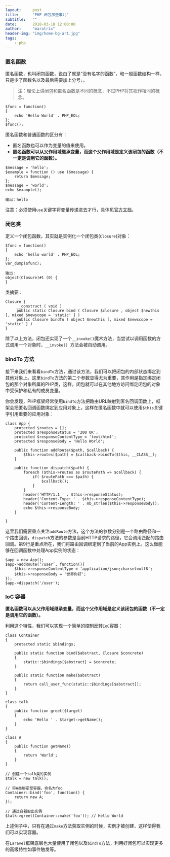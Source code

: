 ```yaml
---
layout:     post
title:      "PHP 闭包那些事儿"
subtitle:   ""
date:       2018-03-18 12:00:00
author:     "maratrix"
header-img: "img/home-bg-art.jpg"
tags:
    - php
---
```


### 匿名函数
匿名函数，也叫闭包函数，说白了就是“没有名字的函数”，和一般函数结构一样，只是少了函数名以及最后需要加上分号`;`。

> 注：理论上讲闭包和匿名函数是不同的概念，不过PHP将其视作相同的概念。

```
$func = function()
{
    echo 'Hello World' . PHP_EOL;
};
$func();
```

匿名函数和普通函数的区分有：
- 匿名函数也可以作为变量的值来使用。
- **匿名函数可以从父作用域继承变量，而这个父作用域是定义该闭包的函数（不一定是调用它的函数）。**

```
$message = 'hello';
$example = function () use ($message) {
    return $message;
};
$message = 'world';
echo $example();

输出：hello
```
注意：必须使用`use`关键字将变量传递进去才行，具体见[官方文档](http://php.net/manual/zh/functions.anonymous.php)。

### 闭包类
定义一个闭包函数，其实就是实例化一个闭包类(`Closure`)对象：

```
$func = function()
{
    echo 'hello world' . PHP_EOL;
};
var_dump($func);

输出：
object(Closure)#1 (0) {
}
```

类摘要：

```
Closure {
     __construct ( void )
     public static Closure bind ( Closure $closure , object $newthis [, mixed $newscope = 'static' ] )
     public Closure bindTo ( object $newthis [, mixed $newscope = 'static' ] )
}
```
除了以上方法，闭包还实现了一个`__invoke()`魔术方法，当尝试以调用函数的方式调用一个对象时，`__invoke() `方法会被自动调用。

### bindTo 方法
接下来我们来看看`bindTo`方法，通过该方法，我们可以把闭包的内部状态绑定到其他对象上。这里`bindTo`方法的第二个参数显得尤为重要，其作用是指定绑定闭包的那个对象所属的PHP类，这样，闭包就可以在其他地方访问绑定闭包的对象中受保护和私有的成员变量。

你会发现，PHP框架经常使用`bindTo`方法把路由URL映射到匿名回调函数上，框架会把匿名回调函数绑定到应用对象上，这样在匿名函数中就可以使用`$this`关键字引用重要的应用对象：

```
class App {
    protected $routes = [];
    protected $responseStatus = '200 OK';
    protected $responseContentType = 'text/html';
    protected $responseBody = 'Hello World';

    public function addRoute($path, $callback) {
        $this->routes[$path] = $callback->bindTo($this, __CLASS__);
    }

    public function dispatch($path) {
        foreach ($this->routes as $routePath => $callback) {
            if( $routePath === $path) {
                $callback();
            }
        }
        header('HTTP/1.1 ' . $this->responseStatus);
        header('Content-Type: ' . $this->responseContentType);
        header('Content-Length: ' . mb_strlen($this->responseBody));
        echo $this->responseBody;
    }

}
```

这里我们需要重点关注`addRoute`方法，这个方法的参数分别是一个路由路径和一个路由回调，`dispatch`方法的参数是当前HTTP请求的路径，它会调用匹配的路由回调。第9行是重点所在，我们将路由回调绑定到了当前的App实例上。这么做能够在回调函数中处理App实例的状态：

```
$app = new App();
$app->addRoute(‘/user’, function(){
    $this->responseContentType = ‘application/json;charset=utf8’;
    $this->responseBody = '世界你好';
});
$app->dispatch('/user');
```

### IoC 容器
**匿名函数可以从父作用域继承变量，而这个父作用域是定义该闭包的函数（不一定是调用它的函数）。**

利用这个特性，我们可以实现一个简单的控制反转`IoC`容器：

```
class Container
{
    protected static $bindings;
 
    public static function bind($abstract, Closure $concrete)
    {
        static::$bindings[$abstract] = $concrete;
    }
 
    public static function make($abstract)
    {
        return call_user_func(static::$bindings[$abstract]);
    }
}
 
class talk
{
    public function greet($target)
    {
        echo 'Hello ' . $target->getName();
    }
}

class A
{
    public function getName()
    {
        return 'World';
    }
}
 
// 创建一个talk类的实例
$talk = new talk();
 
// 将A类绑定至容器，命名为foo
Container::bind('foo', function() {
    return new A;
});
 
// 通过容器取出实例
$talk->greet(Container::make('foo')); // Hello World
```

上述例子中，只有在通过`make`方法获取实例的时候，实例才被创建，这样使得我们可以实现容器。

在`Laravel`框架底层也大量使用了闭包以及`bindTo`方法，利用好闭包可以实现更多的高级特性如事件触发等。
